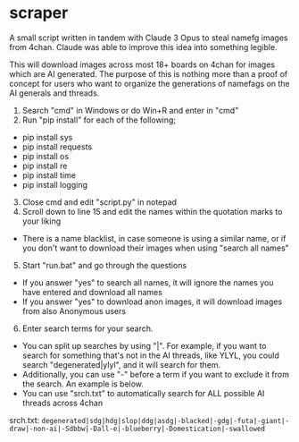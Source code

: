 # scraper
A small script written in tandem with Claude 3 Opus to steal namefg images from 4chan. Claude was able to improve this idea into something legible.

This will download images across most 18+ boards on 4chan for images which are AI generated. The purpose of this is nothing more than a proof of concept for users who want to organize the generations of namefags on the AI generals and threads.

1. Search "cmd" in Windows or do Win+R and enter in "cmd"
2. Run "pip install" for each of the following;
- pip install sys
- pip install requests
- pip install os
- pip install re
- pip install time
- pip install logging
3. Close cmd and edit "script.py" in notepad
4. Scroll down to line 15 and edit the names within the quotation marks to your liking
- There is a name blacklist, in case someone is using a similar name, or if you don't want to download their images when using "search all names"
5. Start "run.bat" and go through the questions
- If you answer "yes" to search all names, it will ignore the names you have entered and download all names
- If you answer "yes" to download anon images, it will download images from also Anonymous users
6. Enter search terms for your search.
- You can split up searches by using "|". For example, if you want to search for something that's not in the AI threads, like YLYL, you could search "degenerated|ylyl", and it will search for them.
- Additionally, you can use "-" before a term if you want to exclude it from the search. An example is below.
- You can use "srch.txt" to automatically search for ALL possible AI threads across 4chan

srch.txt:
```degenerated|sdg|hdg|slop|ddg|asdg|-blacked|-gdg|-futa|-giant|-draw|-non-ai|-Sdbbw|-Dall-e|-blueberry|-Domestication|-swallowed```
